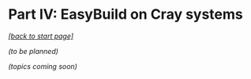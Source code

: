 # Part IV: EasyBuild on Cray systems

*[[back to start page]](index.md)*

*(to be planned)*

*(topics coming soon)*
